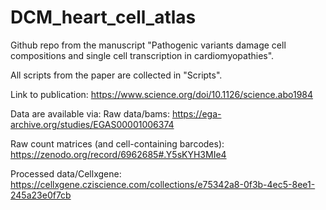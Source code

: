 # DCM_heart_cell_atlas
Github repo from the manuscript "Pathogenic variants damage cell compositions and single cell transcription in cardiomyopathies".

All scripts from the paper are collected in "Scripts".

Link to publication: https://www.science.org/doi/10.1126/science.abo1984

Data are available via: Raw data/bams: https://ega-archive.org/studies/EGAS00001006374

Raw count matrices (and cell-containing barcodes): https://zenodo.org/record/6962685#.Y5sKYH3MIe4

Processed data/Cellxgene: https://cellxgene.cziscience.com/collections/e75342a8-0f3b-4ec5-8ee1-245a23e0f7cb
